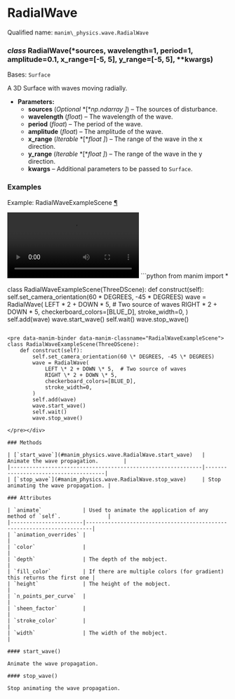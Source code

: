 # RadialWave

Qualified name: `manim\_physics.wave.RadialWave`

### *class* RadialWave(\*sources, wavelength=1, period=1, amplitude=0.1, x_range=[-5, 5], y_range=[-5, 5], \*\*kwargs)

Bases: `Surface`

A 3D Surface with waves moving radially.

* **Parameters:**
  * **sources** (*Optional* *[**np.ndarray* *]*) – The sources of disturbance.
  * **wavelength** (*float*) – The wavelength of the wave.
  * **period** (*float*) – The period of the wave.
  * **amplitude** (*float*) – The amplitude of the wave.
  * **x_range** (*Iterable* *[**float* *]*) – The range of the wave in the x direction.
  * **y_range** (*Iterable* *[**float* *]*) – The range of the wave in the y direction.
  * **kwargs** – Additional parameters to be passed to `Surface`.

### Examples

<div id="radialwaveexamplescene" class="admonition admonition-manim-example">
<p class="admonition-title">Example: RadialWaveExampleScene <a class="headerlink" href="#radialwaveexamplescene">¶</a></p><video
    class="manim-video"
    controls
    loop
    autoplay
    src="./RadialWaveExampleScene-1.mp4">
</video>
```python
from manim import *

class RadialWaveExampleScene(ThreeDScene):
    def construct(self):
        self.set_camera_orientation(60 * DEGREES, -45 * DEGREES)
        wave = RadialWave(
            LEFT * 2 + DOWN * 5,  # Two source of waves
            RIGHT * 2 + DOWN * 5,
            checkerboard_colors=[BLUE_D],
            stroke_width=0,
        )
        self.add(wave)
        wave.start_wave()
        self.wait()
        wave.stop_wave()
```

<pre data-manim-binder data-manim-classname="RadialWaveExampleScene">
class RadialWaveExampleScene(ThreeDScene):
    def construct(self):
        self.set_camera_orientation(60 \* DEGREES, -45 \* DEGREES)
        wave = RadialWave(
            LEFT \* 2 + DOWN \* 5,  # Two source of waves
            RIGHT \* 2 + DOWN \* 5,
            checkerboard_colors=[BLUE_D],
            stroke_width=0,
        )
        self.add(wave)
        wave.start_wave()
        self.wait()
        wave.stop_wave()

</pre></div>

### Methods

| [`start_wave`](#manim_physics.wave.RadialWave.start_wave)   | Animate the wave propagation.        |
|-------------------------------------------------------------|--------------------------------------|
| [`stop_wave`](#manim_physics.wave.RadialWave.stop_wave)     | Stop animating the wave propagation. |

### Attributes

| `animate`             | Used to animate the application of any method of `self`.               |
|-----------------------|------------------------------------------------------------------------|
| `animation_overrides` |                                                                        |
| `color`               |                                                                        |
| `depth`               | The depth of the mobject.                                              |
| `fill_color`          | If there are multiple colors (for gradient) this returns the first one |
| `height`              | The height of the mobject.                                             |
| `n_points_per_curve`  |                                                                        |
| `sheen_factor`        |                                                                        |
| `stroke_color`        |                                                                        |
| `width`               | The width of the mobject.                                              |

#### start_wave()

Animate the wave propagation.

#### stop_wave()

Stop animating the wave propagation.
